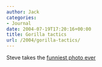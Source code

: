 ```yaml
---
author: Jack
categories:
- Journal
date: 2004-07-19T17:20:16+00:00
title: Gorilla tactics
url: /2004/gorilla-tactics/
---
```


Steve takes the [funniest photo ever][1]

 [1]: http://www.slewpop.com/article/14/